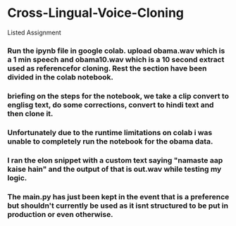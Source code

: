 # Cross-Lingual-Voice-Cloning
Listed Assignment

### Run the ipynb file in google colab. upload obama.wav which is a 1 min speech and obama10.wav which is a 10 second extract used as referencefor cloning. Rest the section have been divided in the colab notebook.
### briefing on the steps for the notebook, we take a clip convert to englisg text, do some corrections, convert to hindi text and then clone it.
### Unfortunately due to the runtime limitations on colab i was unable to completely run the notebook for the obama data.
### I ran the elon snippet with a custom text saying "namaste aap kaise hain" and the output of that is out.wav while testing my logic.
### The main.py has just been kept in the event that is a preference but shouldn't currently be used as it isnt structured to be put in production or even otherwise.
